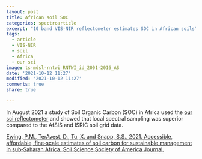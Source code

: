 ```yaml
---
layout: post
title: African soil SOC
categories: spectroarticle
excerpt: "10 band VIS-NIR reflectometer estimates SOC in African soils"
tags:
  - article
  - VIS-NIR
  - soil
  - Africa
  - our sci
image: ts-mdsl-rntwi_RNTWI_id_2001-2016_AS
date: '2021-10-12 11:27'
modified: '2021-10-12 11:27'
comments: true
share: true

---
```


In August 2021 a study of Soil Organic Carbon (SOC) in Africa used the [our sci reflectometer](../../spectrohard/spectrohard-our-sci-net/) and showed that local spectral sampling was superior compared to the AfSIS and ISRIC soil grid data.

[Ewing, P.M., TerAvest, D., Tu, X. and Snapp, S.S., 2021. Accessible, affordable, fine‐scale estimates of soil carbon for sustainable management in sub‐Saharan Africa. Soil Science Society of America Journal.](https://doi.org/10.1002/saj2.20263)
